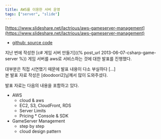 ```yaml
---
title: AWS를 이용한 서버 운영
tags: ["server", "slide"]
---
```


[https://www.slideshare.net/lactrious/aws-gameserver-management](https://www.slideshare.net/lactrious/aws-gameserver-management)

- [github: source code](https://github.com/lacti/Lz/tree/v0.2)

지난 번에 작성한 [c# 게임 서버 만들기]({% post_url 2013-06-07-csharp-game-server %}) 게임 서버를 aws로 서비스하는 것에 대한 발표를 진행했다.

대부분은 직접 시연했기 때문에 발표 내용이 다소 부실하다 [...]  
본 발표 자료 작성은 [doodoori2]님께서 많이 도와주셨다.

발표 자료는 다음의 내용을 포함하고 있다.

- AWS
  - cloud & aws
  - EC2, S3, CloudFront, RDS
  - Server Limits
  - Pricing \* Console & SDK
- GameServer Management
  - step by step
  - cloud design pattern
